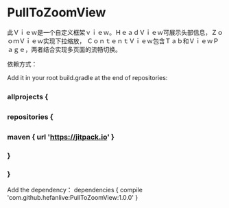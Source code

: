 # PullToZoomView

此Ｖｉｅｗ是一个自定义框架ｖｉｅｗ。ＨｅａｄＶｉｅｗ可展示头部信息，ＺｏｏｍＶｉｅｗ实现下拉缩放，
ＣｏｎｔｅｎｔＶｉｅｗ包含Ｔａｂ和ＶｉｅｗＰａｇｅ，两者结合实现多页面的流畅切换。

依赖方式：

Add it in your root build.gradle at the end of repositories:<br> 
###	allprojects {　<br> 
###	repositories {　<br> 
###	maven { url 'https://jitpack.io' }　<br> 
###	}<br> 
###	}<br> 
	
Add the dependency：
	dependencies {
		compile 'com.github.hefanlive:PullToZoomView:1.0.0'
	}
